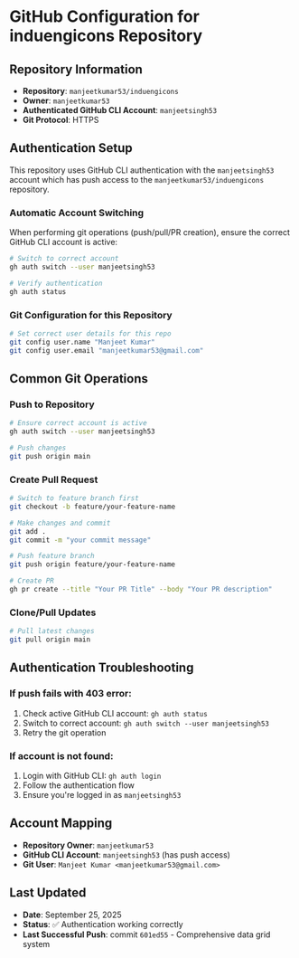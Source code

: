# GitHub Configuration for induengicons Repository

## Repository Information
- **Repository**: `manjeetkumar53/induengicons`
- **Owner**: `manjeetkumar53` 
- **Authenticated GitHub CLI Account**: `manjeetsingh53`
- **Git Protocol**: HTTPS

## Authentication Setup

This repository uses GitHub CLI authentication with the `manjeetsingh53` account which has push access to the `manjeetkumar53/induengicons` repository.

### Automatic Account Switching

When performing git operations (push/pull/PR creation), ensure the correct GitHub CLI account is active:

```bash
# Switch to correct account
gh auth switch --user manjeetsingh53

# Verify authentication
gh auth status
```

### Git Configuration for this Repository

```bash
# Set correct user details for this repo
git config user.name "Manjeet Kumar"
git config user.email "manjeetkumar53@gmail.com"
```

## Common Git Operations

### Push to Repository
```bash
# Ensure correct account is active
gh auth switch --user manjeetsingh53

# Push changes
git push origin main
```

### Create Pull Request
```bash
# Switch to feature branch first
git checkout -b feature/your-feature-name

# Make changes and commit
git add .
git commit -m "your commit message"

# Push feature branch
git push origin feature/your-feature-name

# Create PR
gh pr create --title "Your PR Title" --body "Your PR description"
```

### Clone/Pull Updates
```bash
# Pull latest changes
git pull origin main
```

## Authentication Troubleshooting

### If push fails with 403 error:
1. Check active GitHub CLI account: `gh auth status`
2. Switch to correct account: `gh auth switch --user manjeetsingh53`
3. Retry the git operation

### If account is not found:
1. Login with GitHub CLI: `gh auth login`
2. Follow the authentication flow
3. Ensure you're logged in as `manjeetsingh53`

## Account Mapping
- **Repository Owner**: `manjeetkumar53`
- **GitHub CLI Account**: `manjeetsingh53` (has push access)
- **Git User**: `Manjeet Kumar <manjeetkumar53@gmail.com>`

## Last Updated
- **Date**: September 25, 2025
- **Status**: ✅ Authentication working correctly
- **Last Successful Push**: commit `601ed55` - Comprehensive data grid system
